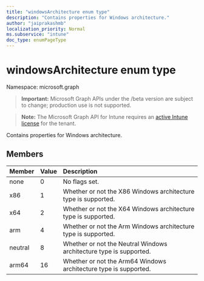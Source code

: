 ```yaml
---
title: "windowsArchitecture enum type"
description: "Contains properties for Windows architecture."
author: "jaiprakashmb"
localization_priority: Normal
ms.subservice: "intune"
doc_type: enumPageType
---
```


# windowsArchitecture enum type

Namespace: microsoft.graph
> **Important:** Microsoft Graph APIs under the /beta version are subject to change; production use is not supported.

> **Note:** The Microsoft Graph API for Intune requires an [active Intune license](https://go.microsoft.com/fwlink/?linkid=839381) for the tenant.


Contains properties for Windows architecture.

## Members
|Member|Value|Description|
|:---|:---|:---|
|none|0|No flags set.|
|x86|1|Whether or not the X86 Windows architecture type is supported.|
|x64|2|Whether or not the X64 Windows architecture type is supported.|
|arm|4|Whether or not the Arm Windows architecture type is supported.|
|neutral|8|Whether or not the Neutral Windows architecture type is supported.|
|arm64|16|Whether or not the Arm64 Windows architecture type is supported.|
